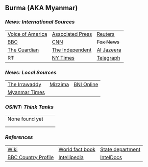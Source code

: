 ## Burma \(AKA Myanmar\) ##

### _News: International Sources_ ###
|   |   |   |
| --- | --- | --- |
| [Voice of America](https://www.voanews.com/search?search_api_fulltext=Burma&type=1&sort_by=publication_time) | [Associated Press](https://apnews.com/Myanmar) | [Reuters](https://www.reuters.com/search/news?sortBy=&dateRange=&blob=burma) |
| [BBC](https://www.bbc.com/news/topics/c302m85q5vzt/myanmar) | [CNN](https://www.cnn.com/search/?q=Burma&size=10&type=article) | ~~Fox News~~ |
| [The Guardian](https://www.theguardian.com/world/myanmar)  | [The Independent](https://www.independent.co.uk/topic/Myanmar) | [Al Jazeera](https://www.aljazeera.com/topics/country/myanmar.html) |
| ~~RT~~ | [NY Times](https://www.nytimes.com/topic/destination/myanmar) | [Telegraph](https://www.telegraph.co.uk/burma-myanmar/) |

### _News: Local Sources_ ###
|   |   |   |
| --- | --- | --- |
| [The Irrawaddy](https://www.irrawaddy.com/) | [Mizzima](http://www.mizzima.com/) | [BNI Online](https://www.bnionline.net/en) |
| [Myanmar Times](https://www.mmtimes.com/) |  |  |

### _OSINT: Think Tanks_ ###
|  |  |  |
| --- | --- | --- |
| None found yet []() | []() | []() |
| []() | []() | []() |
| []() | []() | []() |


### _References_ ###
|   |   |   |
| --- | --- | --- |
| [Wiki](https://en.wikipedia.org/wiki/Myanmar) | [World fact book](https://www.cia.gov/library/publications/the-world-factbook/geos/bm.html) | [State department](https://www.state.gov/countries-areas/burma/) |
| [BBC Country Profile](https://www.bbc.com/news/world-asia-pacific-12990563) | [Intellipedia](https://intellipedia.intelink.gov/wiki/Burma) | [IntelDocs](https://inteldocs.intelink.gov/search/folder?q=Burma) |
